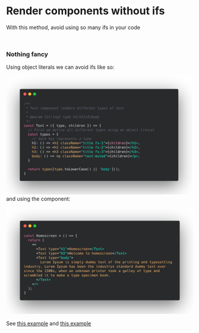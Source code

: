 # Render components without ifs
With this method, avoid using so many ifs in your code

<br />

### Nothing fancy
Using object literals we can avoid ifs like so:

<img src="./object-literal.png" width="500" alt="Defining object literals" />
and using the component:

![Object literals](./object-literal-usage.png "Using object literals")

See [this example](example_1.js) and [this example](example_2.js)

